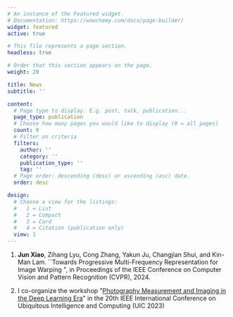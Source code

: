 ```yaml
---
# An instance of the Featured widget.
# Documentation: https://wowchemy.com/docs/page-builder/
widget: featured
active: true

# This file represents a page section.
headless: true

# Order that this section appears on the page.
weight: 20

title: News
subtitle: ''

content:
  # Page type to display. E.g. post, talk, publication...
  page_type: publication
  # Choose how many pages you would like to display (0 = all pages)
  count: 0
  # Filter on criteria
  filters:
    author: ''
    category: ''
    publication_type: ''
    tag: ''
  # Page order: descending (desc) or ascending (asc) date.
  order: desc

design:
  # Choose a view for the listings:
  #   1 = List
  #   2 = Compact
  #   3 = Card
  #   4 = Citation (publication only)
  view: 1
---
```


1. **Jun Xiao**, Zihang Lyu, Cong Zhang, Yakun Ju, Changjian Shui, and Kin-Man Lam. ``Towards Progressive Multi-Frequency Representation for Image Warping
", in Proceedings of the IEEE Conference on Computer Vision and Pattern Recognition (CVPR), 2024.

2. I co-organize the workshop "[Photography Measurement and Imaging in the Deep Learning Era](https://ieee-smart-world-congress.org/program/uic2023/workshops)" in the 20th IEEE International Conference on Ubiquitous Intelligence and Computing (UIC 2023)



